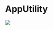 AppUtility
=====

[![](https://jitpack.io/v/Vedgaur07/AppUtility.svg)](https://jitpack.io/#Vedgaur07/AppUtility)
